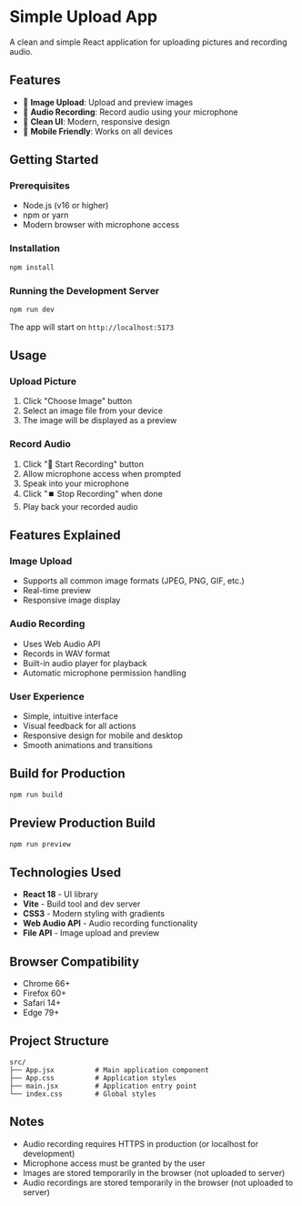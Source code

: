 # Simple Upload App

A clean and simple React application for uploading pictures and recording audio.

## Features

- 📸 **Image Upload**: Upload and preview images
- 🎤 **Audio Recording**: Record audio using your microphone
- 🎨 **Clean UI**: Modern, responsive design
- 📱 **Mobile Friendly**: Works on all devices

## Getting Started

### Prerequisites

- Node.js (v16 or higher)
- npm or yarn
- Modern browser with microphone access

### Installation

```bash
npm install
```

### Running the Development Server

```bash
npm run dev
```

The app will start on `http://localhost:5173`

## Usage

### Upload Picture
1. Click "Choose Image" button
2. Select an image file from your device
3. The image will be displayed as a preview

### Record Audio
1. Click "🎤 Start Recording" button
2. Allow microphone access when prompted
3. Speak into your microphone
4. Click "⏹️ Stop Recording" when done
5. Play back your recorded audio

## Features Explained

### Image Upload
- Supports all common image formats (JPEG, PNG, GIF, etc.)
- Real-time preview
- Responsive image display

### Audio Recording
- Uses Web Audio API
- Records in WAV format
- Built-in audio player for playback
- Automatic microphone permission handling

### User Experience
- Simple, intuitive interface
- Visual feedback for all actions
- Responsive design for mobile and desktop
- Smooth animations and transitions

## Build for Production

```bash
npm run build
```

## Preview Production Build

```bash
npm run preview
```

## Technologies Used

- **React 18** - UI library
- **Vite** - Build tool and dev server
- **CSS3** - Modern styling with gradients
- **Web Audio API** - Audio recording functionality
- **File API** - Image upload and preview

## Browser Compatibility

- Chrome 66+
- Firefox 60+
- Safari 14+
- Edge 79+

## Project Structure

```
src/
├── App.jsx          # Main application component
├── App.css          # Application styles
├── main.jsx         # Application entry point
└── index.css        # Global styles
```

## Notes

- Audio recording requires HTTPS in production (or localhost for development)
- Microphone access must be granted by the user
- Images are stored temporarily in the browser (not uploaded to server)
- Audio recordings are stored temporarily in the browser (not uploaded to server)
